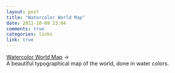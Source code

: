 ```yaml
---
layout: post
title: "Watercolor World Map"
date: 2011-10-09 23:04
comments: true
categories: links
link: true
---
```

[Watercolor World Map](http://www.etsy.com/listing/69959647/typographic-world-map-with-watercolor?ref=sr_gallery_14&ga_search_submit=&ga_search_query=watercolor+map&ga_view_type=gallery&ga_ship_to=US&ga_search_type=all&ga_facet= "Watercolor World Map") &rarr;  
A beautiful typographical map of the world, done in water colors. 
